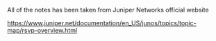 All of the notes has been taken from Juniper Networks official website 

https://www.juniper.net/documentation/en_US/junos/topics/topic-map/rsvp-overview.html

